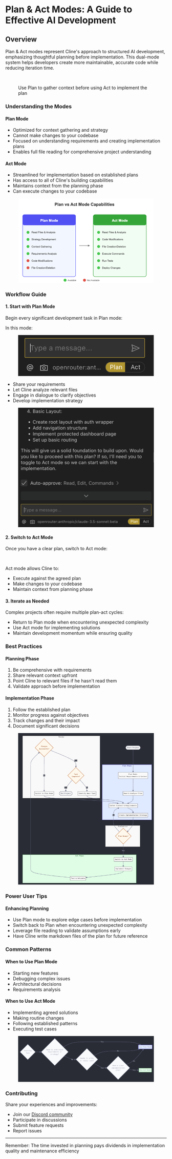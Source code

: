 # Plan & Act Modes: A Guide to Effective AI Development

## Overview

Plan & Act modes represent Cline's approach to structured AI development, emphasizing thoughtful planning before implementation. This dual-mode system helps developers create more maintainable, accurate code while reducing iteration time.

<figure><img src="../.gitbook/assets/planningThenActing (1).gif" alt=""><figcaption><p>Use Plan to gather context before using Act to implement the plan</p></figcaption></figure>

### Understanding the Modes

#### Plan Mode

* Optimized for context gathering and strategy
* Cannot make changes to your codebase
* Focused on understanding requirements and creating implementation plans
* Enables full file reading for comprehensive project understanding

#### Act Mode

* Streamlined for implementation based on established plans
* Has access to all of Cline's building capabilities
* Maintains context from the planning phase
* Can execute changes to your codebase

<div align="right"><figure><img src="../.gitbook/assets/image (5).png" alt=""><figcaption></figcaption></figure></div>

### Workflow Guide

#### 1. Start with Plan Mode

Begin every significant development task in Plan mode:



In this mode:

<figure><img src="../.gitbook/assets/image (5) (1).png" alt=""><figcaption></figcaption></figure>

* Share your requirements
* Let Cline analyze relevant files
* Engage in dialogue to clarify objectives
* Develop implementation strategy

<figure><img src="../.gitbook/assets/image (2) (1) (1) (1).png" alt=""><figcaption></figcaption></figure>

#### 2. Switch to Act Mode

Once you have a clear plan, switch to Act mode:

<figure><img src="../.gitbook/assets/switching-to-act.gif" alt=""><figcaption></figcaption></figure>

Act mode allows Cline to:

* Execute against the agreed plan
* Make changes to your codebase
* Maintain context from planning phase

#### 3. Iterate as Needed

Complex projects often require multiple plan-act cycles:

* Return to Plan mode when encountering unexpected complexity
* Use Act mode for implementing solutions
* Maintain development momentum while ensuring quality

### Best Practices

#### Planning Phase

1. Be comprehensive with requirements
2. Share relevant context upfront
3. Point Cline to relevant files if he hasn't read them
4. Validate approach before implementation

#### Implementation Phase

1. Follow the established plan
2. Monitor progress against objectives
3. Track changes and their impact
4. Document significant decisions

<figure><img src="../.gitbook/assets/image (3) (1).png" alt=""><figcaption></figcaption></figure>

### Power User Tips

#### Enhancing Planning

* Use Plan mode to explore edge cases before implementation
* Switch back to Plan when encountering unexpected complexity
* Leverage file reading to validate assumptions early
* Have Cline write markdown files of the plan for future reference

### Common Patterns

#### When to Use Plan Mode

* Starting new features
* Debugging complex issues
* Architectural decisions
* Requirements analysis

#### When to Use Act Mode

* Implementing agreed solutions
* Making routine changes
* Following established patterns
* Executing test cases

<figure><img src="../.gitbook/assets/image (6).png" alt=""><figcaption></figcaption></figure>



### Contributing

Share your experiences and improvements:

* Join our [Discord community](https://discord.gg/cline)
* Participate in discussions
* Submit feature requests
* Report issues

***

Remember: The time invested in planning pays dividends in implementation quality and maintenance efficiency
